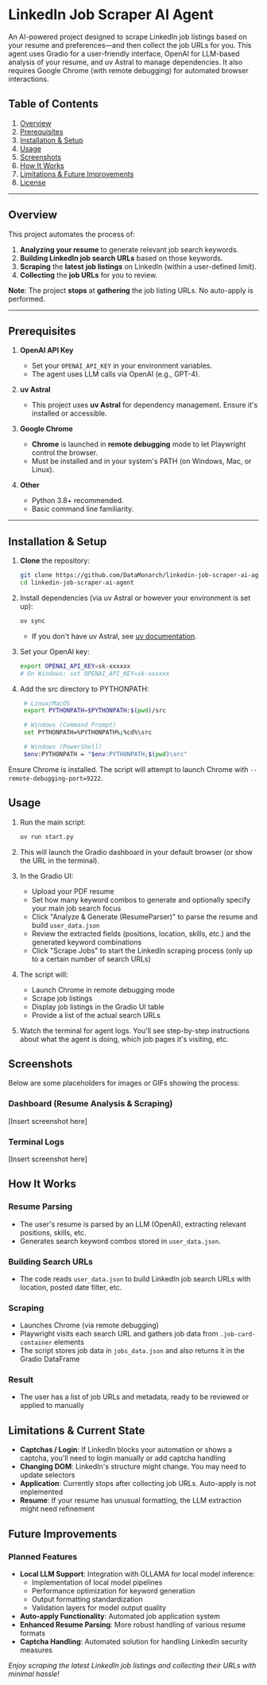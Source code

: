 # LinkedIn Job Scraper AI Agent

An AI-powered project designed to scrape LinkedIn job listings based on your resume and preferences—and then collect the job URLs for you. This agent uses Gradio for a user-friendly interface, OpenAI for LLM-based analysis of your resume, and uv Astral to manage dependencies. It also requires Google Chrome (with remote debugging) for automated browser interactions.

## Table of Contents

1. [Overview](#overview)
2. [Prerequisites](#prerequisites)
3. [Installation & Setup](#installation--setup)
4. [Usage](#usage)
5. [Screenshots](#screenshots)
6. [How It Works](#how-it-works)
7. [Limitations & Future Improvements](#limitations--future-improvements)
8. [License](#license)

---

## Overview

This project automates the process of:

1. **Analyzing your resume** to generate relevant job search keywords.
2. **Building LinkedIn job search URLs** based on those keywords.
3. **Scraping** the **latest job listings** on LinkedIn (within a user-defined limit).
4. **Collecting** the **job URLs** for you to review.

**Note**: The project **stops** at **gathering** the job listing URLs. No auto-apply is performed.

---

## Prerequisites

1. **OpenAI API Key**  
   - Set your `OPENAI_API_KEY` in your environment variables.  
   - The agent uses LLM calls via OpenAI (e.g., GPT-4).

2. **uv Astral**  
   - This project uses **uv Astral** for dependency management. Ensure it's installed or accessible.

3. **Google Chrome**  
   - **Chrome** is launched in **remote debugging** mode to let Playwright control the browser.  
   - Must be installed and in your system's PATH (on Windows, Mac, or Linux).

4. **Other**  
   - Python 3.8+ recommended.  
   - Basic command line familiarity.

---

## Installation & Setup

1. **Clone** the repository:

   ```bash
   git clone https://github.com/DataMonarch/linkedin-job-scraper-ai-agent.git
   cd linkedin-job-scraper-ai-agent
   ```

2. Install dependencies (via uv Astral or however your environment is set up):

   ```bash
   uv sync
   ```

   - If you don't have uv Astral, see [uv documentation](https://docs.astral.sh/uv/getting-started/installation/).

3. Set your OpenAI key:

   ```bash
   export OPENAI_API_KEY=sk-xxxxxx
   # On Windows: set OPENAI_API_KEY=sk-xxxxxx
   ```

4. Add the src directory to PYTHONPATH:

   ```bash
    # Linux/MacOS
    export PYTHONPATH=$PYTHONPATH:$(pwd)/src

    # Windows (Command Prompt)
    set PYTHONPATH=%PYTHONPATH%;%cd%\src

    # Windows (PowerShell)
    $env:PYTHONPATH = "$env:PYTHONPATH;$(pwd)\src"
   ```

Ensure Chrome is installed. The script will attempt to launch Chrome with `--remote-debugging-port=9222`.

## Usage

1. Run the main script:

   ```bash
   uv run start.py
   ```

2. This will launch the Gradio dashboard in your default browser (or show the URL in the terminal).

3. In the Gradio UI:
   - Upload your PDF resume
   - Set how many keyword combos to generate and optionally specify your main job search focus
   - Click "Analyze & Generate (ResumeParser)" to parse the resume and build `user_data.json`
   - Review the extracted fields (positions, location, skills, etc.) and the generated keyword combinations
   - Click "Scrape Jobs" to start the LinkedIn scraping process (only up to a certain number of search URLs)

4. The script will:
   - Launch Chrome in remote debugging mode
   - Scrape job listings
   - Display job listings in the Gradio UI table
   - Provide a list of the actual search URLs

5. Watch the terminal for agent logs. You'll see step-by-step instructions about what the agent is doing, which job pages it's visiting, etc.

## Screenshots

Below are some placeholders for images or GIFs showing the process:

### Dashboard (Resume Analysis & Scraping)

[Insert screenshot here]

### Terminal Logs

[Insert screenshot here]

## How It Works

### Resume Parsing

- The user's resume is parsed by an LLM (OpenAI), extracting relevant positions, skills, etc.
- Generates search keyword combos stored in `user_data.json`.

### Building Search URLs

- The code reads `user_data.json` to build LinkedIn job search URLs with location, posted date filter, etc.

### Scraping

- Launches Chrome (via remote debugging)
- Playwright visits each search URL and gathers job data from `.job-card-container` elements
- The script stores job data in `jobs_data.json` and also returns it in the Gradio DataFrame

### Result

- The user has a list of job URLs and metadata, ready to be reviewed or applied to manually

## Limitations & Current State

- **Captchas / Login**: If LinkedIn blocks your automation or shows a captcha, you'll need to login manually or add captcha handling
- **Changing DOM**: LinkedIn's structure might change. You may need to update selectors
- **Application**: Currently stops after collecting job URLs. Auto-apply is not implemented
- **Resume**: If your resume has unusual formatting, the LLM extraction might need refinement

## Future Improvements

### Planned Features

- **Local LLM Support**: Integration with OLLAMA for local model inference:
  - Implementation of local model pipelines
  - Performance optimization for keyword generation
  - Output formatting standardization
  - Validation layers for model output quality
- **Auto-apply Functionality**: Automated job application system
- **Enhanced Resume Parsing**: More robust handling of various resume formats
- **Captcha Handling**: Automated solution for handling LinkedIn security measures

*Enjoy scraping the latest LinkedIn job listings and collecting their URLs with minimal hassle!*
